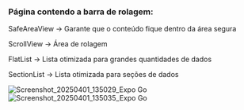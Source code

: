 ### Página contendo a barra de rolagem:
SafeAreaView → Garante que o conteúdo fique dentro da área segura

ScrollView → Área de rolagem

FlatList → Lista otimizada para grandes quantidades de dados

SectionList → Lista otimizada para seções de dados

![Screenshot_20250401_135029_Expo Go](https://github.com/user-attachments/assets/04f39fef-ae3f-48f7-b3ba-7c936c326883)
![Screenshot_20250401_135035_Expo Go](https://github.com/user-attachments/assets/52762576-978a-4693-9e2b-6b00cf71c000)


